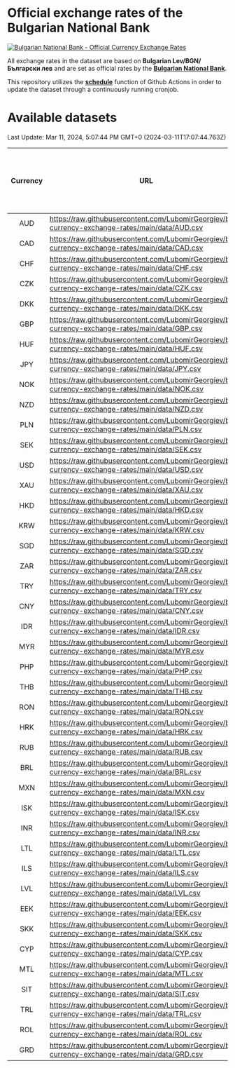 # Official exchange rates of the Bulgarian National Bank

[![Bulgarian National Bank - Official Currency Exchange Rates](https://github.com/LubomirGeorgiev/bnb-currency-exchange-rates/actions/workflows/update-rates.yml/badge.svg?branch=main)](https://github.com/LubomirGeorgiev/bnb-currency-exchange-rates/actions/workflows/update-rates.yml)

All exchange rates in the dataset are based on **Bulgarian Lev/BGN/Български лев** and are set as official rates by the [**Bulgarian National Bank**](https://www.bnb.bg/Statistics/StExternalSector/StExchangeRates/StERForeignCurrencies/index.htm?toLang=_EN).

This repository utilizes the [**schedule**](https://docs.github.com/en/actions/reference/events-that-trigger-workflows) function of Github Actions in order to update the dataset through a continuously running cronjob.

# Available datasets

<!-- START LINKS (DO NOT EVER FU*ING DELETE THIS COMMENT FOR THE LOVE OF YOUR LIFE!!! IF YOU ARE CURIOS HOW IT WORKS, YOU CAN HAVE A LOOK AT ./src/updateReadme.ts) -->

Last Update: Mar 11, 2024, 5:07:44 PM GMT+0 (2024-03-11T17:07:44.763Z)

| Currency | URL                                                                                             | Number of records | Number of missing days that were filled in |
| :------: | ----------------------------------------------------------------------------------------------- | :---------------: | :----------------------------------------: |
|   AUD    | https://raw.githubusercontent.com/LubomirGeorgiev/bnb-currency-exchange-rates/main/data/AUD.csv |       8920        |                    2757                    |
|   CAD    | https://raw.githubusercontent.com/LubomirGeorgiev/bnb-currency-exchange-rates/main/data/CAD.csv |       8920        |                    2757                    |
|   CHF    | https://raw.githubusercontent.com/LubomirGeorgiev/bnb-currency-exchange-rates/main/data/CHF.csv |       8920        |                    2757                    |
|   CZK    | https://raw.githubusercontent.com/LubomirGeorgiev/bnb-currency-exchange-rates/main/data/CZK.csv |       8920        |                    2757                    |
|   DKK    | https://raw.githubusercontent.com/LubomirGeorgiev/bnb-currency-exchange-rates/main/data/DKK.csv |       8920        |                    2757                    |
|   GBP    | https://raw.githubusercontent.com/LubomirGeorgiev/bnb-currency-exchange-rates/main/data/GBP.csv |       8920        |                    2757                    |
|   HUF    | https://raw.githubusercontent.com/LubomirGeorgiev/bnb-currency-exchange-rates/main/data/HUF.csv |       8920        |                    2757                    |
|   JPY    | https://raw.githubusercontent.com/LubomirGeorgiev/bnb-currency-exchange-rates/main/data/JPY.csv |       8920        |                    2757                    |
|   NOK    | https://raw.githubusercontent.com/LubomirGeorgiev/bnb-currency-exchange-rates/main/data/NOK.csv |       8920        |                    2757                    |
|   NZD    | https://raw.githubusercontent.com/LubomirGeorgiev/bnb-currency-exchange-rates/main/data/NZD.csv |       8920        |                    2757                    |
|   PLN    | https://raw.githubusercontent.com/LubomirGeorgiev/bnb-currency-exchange-rates/main/data/PLN.csv |       8920        |                    2757                    |
|   SEK    | https://raw.githubusercontent.com/LubomirGeorgiev/bnb-currency-exchange-rates/main/data/SEK.csv |       8920        |                    2757                    |
|   USD    | https://raw.githubusercontent.com/LubomirGeorgiev/bnb-currency-exchange-rates/main/data/USD.csv |       8920        |                    2757                    |
|   XAU    | https://raw.githubusercontent.com/LubomirGeorgiev/bnb-currency-exchange-rates/main/data/XAU.csv |       8919        |                    2758                    |
|   HKD    | https://raw.githubusercontent.com/LubomirGeorgiev/bnb-currency-exchange-rates/main/data/HKD.csv |       8620        |                    2668                    |
|   KRW    | https://raw.githubusercontent.com/LubomirGeorgiev/bnb-currency-exchange-rates/main/data/KRW.csv |       8620        |                    2668                    |
|   SGD    | https://raw.githubusercontent.com/LubomirGeorgiev/bnb-currency-exchange-rates/main/data/SGD.csv |       8620        |                    2668                    |
|   ZAR    | https://raw.githubusercontent.com/LubomirGeorgiev/bnb-currency-exchange-rates/main/data/ZAR.csv |       8620        |                    2668                    |
|   TRY    | https://raw.githubusercontent.com/LubomirGeorgiev/bnb-currency-exchange-rates/main/data/TRY.csv |       7106        |                    2202                    |
|   CNY    | https://raw.githubusercontent.com/LubomirGeorgiev/bnb-currency-exchange-rates/main/data/CNY.csv |       6988        |                    2168                    |
|   IDR    | https://raw.githubusercontent.com/LubomirGeorgiev/bnb-currency-exchange-rates/main/data/IDR.csv |       6988        |                    2168                    |
|   MYR    | https://raw.githubusercontent.com/LubomirGeorgiev/bnb-currency-exchange-rates/main/data/MYR.csv |       6988        |                    2168                    |
|   PHP    | https://raw.githubusercontent.com/LubomirGeorgiev/bnb-currency-exchange-rates/main/data/PHP.csv |       6988        |                    2168                    |
|   THB    | https://raw.githubusercontent.com/LubomirGeorgiev/bnb-currency-exchange-rates/main/data/THB.csv |       6988        |                    2168                    |
|   RON    | https://raw.githubusercontent.com/LubomirGeorgiev/bnb-currency-exchange-rates/main/data/RON.csv |       6929        |                    2150                    |
|   HRK    | https://raw.githubusercontent.com/LubomirGeorgiev/bnb-currency-exchange-rates/main/data/HRK.csv |       6553        |                    2030                    |
|   RUB    | https://raw.githubusercontent.com/LubomirGeorgiev/bnb-currency-exchange-rates/main/data/RUB.csv |       6249        |                    1933                    |
|   BRL    | https://raw.githubusercontent.com/LubomirGeorgiev/bnb-currency-exchange-rates/main/data/BRL.csv |       6018        |                    1871                    |
|   MXN    | https://raw.githubusercontent.com/LubomirGeorgiev/bnb-currency-exchange-rates/main/data/MXN.csv |       6018        |                    1871                    |
|   ISK    | https://raw.githubusercontent.com/LubomirGeorgiev/bnb-currency-exchange-rates/main/data/ISK.csv |       5795        |                    1797                    |
|   INR    | https://raw.githubusercontent.com/LubomirGeorgiev/bnb-currency-exchange-rates/main/data/INR.csv |       5649        |                    1755                    |
|   LTL    | https://raw.githubusercontent.com/LubomirGeorgiev/bnb-currency-exchange-rates/main/data/LTL.csv |       5146        |                    1575                    |
|   ILS    | https://raw.githubusercontent.com/LubomirGeorgiev/bnb-currency-exchange-rates/main/data/ILS.csv |       4924        |                    1535                    |
|   LVL    | https://raw.githubusercontent.com/LubomirGeorgiev/bnb-currency-exchange-rates/main/data/LVL.csv |       4787        |                    1467                    |
|   EEK    | https://raw.githubusercontent.com/LubomirGeorgiev/bnb-currency-exchange-rates/main/data/EEK.csv |       3993        |                    1219                    |
|   SKK    | https://raw.githubusercontent.com/LubomirGeorgiev/bnb-currency-exchange-rates/main/data/SKK.csv |       2966        |                    908                     |
|   CYP    | https://raw.githubusercontent.com/LubomirGeorgiev/bnb-currency-exchange-rates/main/data/CYP.csv |       2898        |                    882                     |
|   MTL    | https://raw.githubusercontent.com/LubomirGeorgiev/bnb-currency-exchange-rates/main/data/MTL.csv |       2598        |                    793                     |
|   SIT    | https://raw.githubusercontent.com/LubomirGeorgiev/bnb-currency-exchange-rates/main/data/SIT.csv |       2536        |                    772                     |
|   TRL    | https://raw.githubusercontent.com/LubomirGeorgiev/bnb-currency-exchange-rates/main/data/TRL.csv |       1812        |                    553                     |
|   ROL    | https://raw.githubusercontent.com/LubomirGeorgiev/bnb-currency-exchange-rates/main/data/ROL.csv |       1691        |                    518                     |
|   GRD    | https://raw.githubusercontent.com/LubomirGeorgiev/bnb-currency-exchange-rates/main/data/GRD.csv |        359        |                    107                     |

<!-- END LINKS (DO NOT EVER FU*ING DELETE THIS COMMENT FOR THE LOVE OF YOUR LIFE!!! IF YOU ARE CURIOS HOW IT WORKS, YOU CAN HAVE A LOOK AT ./src/updateReadme.ts) -->
